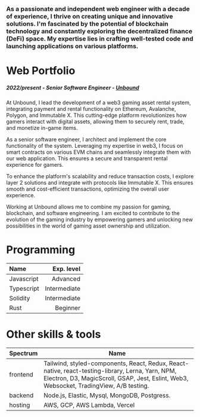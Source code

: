 

### As a passionate and independent web engineer with a decade of experience, I thrive on creating unique and innovative solutions. I'm fascinated by the potential of blockchain technology and constantly exploring the decentralized finance (DeFi) space. My expertise lies in crafting well-tested code and launching applications on various platforms.

# Web Portfolio

##### 2022/present - Senior Software Engineer - [Unbound](https://www.unboundnation.io/)
At Unbound, I lead the development of a web3 gaming asset rental system, integrating payment and rental functionality on Ethereum, Avalanche, Polygon, and Immutable X. This cutting-edge platform revolutionizes how gamers interact with digital assets, allowing them to securely rent, trade, and monetize in-game items.

As a senior software engineer, I architect and implement the core functionality of the system. Leveraging my expertise in web3, I  focus on smart contracts on various EVM chains and seamlessly integrate them with our web application. This ensures a secure and transparent rental experience for gamers.

To enhance the platform's scalability and reduce transaction costs, I explore layer 2 solutions and integrate with protocols like Immutable X. This ensures smooth and cost-efficient transactions, optimizing the overall user experience.

Working at Unbound allows me to combine my passion for gaming, blockchain, and software engineering. I am excited to contribute to the evolution of the gaming industry by empowering gamers and unlocking new possibilities in the world of gaming asset ownership and utilization.

# Programming
| Name | Exp. level |
| :---         |          ---: |
| Javascript   | Advanced    |
| Typescript     | Intermediate      |
| Solidity     | Intermediate      |
| Rust     | Beginner      |

# Other skills & tools

| Spectrum | Name |
| ---         |          --- |
| frontend   | Tailwind, styled-components, React, Redux, React-native, react-testing-library, Lerna, Yarn, NPM, Electron, D3, MagicScroll, GSAP, Jest, Eslint, Web3, Websocket, TradingView, A/B testing.    |
| backend   | Node.js, Elastic, Mysql, MongoDB, Postgress.   |
| hosting   | AWS, GCP, AWS Lambda, Vercel  |
